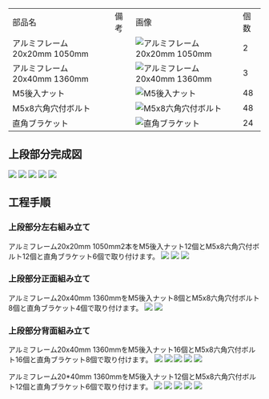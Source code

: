 <table class="packing-list">
    <tbody>
        <tr>
            <td>部品名</td>
            <td>備考</td>
            <td class="packing-img">画像</td>
            <td>個数</td>
        </tr>
        <tr>
            <td>アルミフレーム20x20mm 1050mm</td>
            <td></td>
            <td><img src="./images/008/packing/003.jpg" alt="アルミフレーム20x20mm 1050mm"/></td>
            <td>2</td>
        </tr>
        <tr>
            <td>アルミフレーム20x40mm 1360mm</td>
            <td></td>
            <td><img src="./images/008/packing/005.jpg" alt="アルミフレーム20x40mm 1360mm"/></td>
            <td>3</td>
        </tr>
        <tr>
            <td>M5後入ナット</td>
            <td></td>
            <td><img src="./images/008/packing/139.jpg" alt="M5後入ナット"/></td>
            <td>48</td>
        </tr>
        <tr>
            <td>M5x8六角穴付ボルト</td>
            <td></td>
            <td><img src="./images/008/packing/144.jpg" alt="M5x8六角穴付ボルト"/></td>
            <td>48</td>
        </tr>
        <tr>
            <td>直角ブラケット</td>
            <td></td>
            <td><img src="./images/008/packing/166.jpg" alt="直角ブラケット"/></td>
            <td>24</td>
        </tr>
    </tbody>
</table>

## 上段部分完成図

<img src="./images/008/000.jpg"/>
<img src="./images/008/001.jpg"/>
<img src="./images/008/002.jpg"/>
<img src="./images/008/003.jpg"/>
<img src="./images/008/004.jpg"/>

## 工程手順

### 上段部分左右組み立て

アルミフレーム20x20mm 1050mm2本をM5後入ナット12個とM5x8六角穴付ボルト12個と直角ブラケット6個で取り付けます。
<img src="./images/008/005.jpg"/>
<img src="./images/008/006.jpg"/>
<img src="./images/008/007.jpg"/>

### 上段部分正面組み立て

アルミフレーム20x40mm 1360mmをM5後入ナット8個とM5x8六角穴付ボルト8個と直角ブラケット4個で取り付けます。
<img src="./images/008/008.jpg"/>
<img src="./images/008/009.jpg"/>

### 上段部分背面組み立て

アルミフレーム20x40mm 1360mmをM5後入ナット16個とM5x8六角穴付ボルト16個と直角ブラケット8個で取り付けます。
<img src="./images/008/010.jpg"/>
<img src="./images/008/011.jpg"/>
<img src="./images/008/012.jpg"/>
<img src="./images/008/013.jpg"/>
<img src="./images/008/014.jpg"/>

アルミフレーム20*40mm 1360mmをM5後入ナット12個とM5x8六角穴付ボルト12個と直角ブラケット6個で取り付けます。
<img src="./images/008/015.jpg"/>
<img src="./images/008/016.jpg"/>
<img src="./images/008/017.jpg"/>
<img src="./images/008/018.jpg"/>
<img src="./images/008/019.jpg"/>